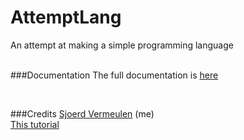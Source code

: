 # AttemptLang
An attempt at making a simple programming language
<br/>
<br/>

###Documentation
The full documentation is [here](Documentation.md)

<br/>

###Credits
[Sjoerd Vermeulen](https://github.com/SjVer) (me) <br/>
[This tutorial](http://web.eecs.utk.edu/~azh/blog/teenytinycompiler1.html)